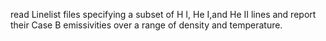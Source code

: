 read Linelist files specifying a
subset of  H I, He I,and He II
lines and report their Case B emissivities over
a range of density and temperature.
